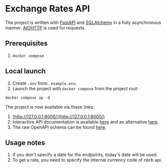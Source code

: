 # Exchange Rates API

The project is written with [FastAPI](https://fastapi.tiangolo.com/) and [SQLAlchemy](https://www.sqlalchemy.org/) in a
fully asynchronous manner. [AIOHTTP](https://docs.aiohttp.org/en/stable/) is used for requests.

## Prerequisites

1. `docker compose`

## Local launch

1. Create `.env` from `.example.env`.
1. Launch the project with `docker compose` from the project root:
```shell script
docker compose up -d
```

The project is now available via these links: 
1. [http://127.0.0.1:8000/](http://127.0.0.1:8000/)
1. Interactive API documentation is available [here](http://127.0.0.1:8000/docs) and an alternative 
[here](http://127.0.0.1:8000/redoc).
1. The raw OpenAPI schema can be found [here](http://127.0.0.1:8000/openapi.json).

## Usage notes

1. If you don't specify a date for the endpoints, today's date will be used.
1. To get a rate, you need to specify the internal currency code of nbrb api.
